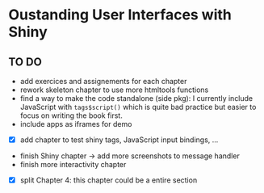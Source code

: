 # Oustanding User Interfaces with Shiny

## TO DO

  - add exercices and assignements for each chapter
  - rework skeleton chapter to use more htmltools functions
  - find a way to make the code standalone (side pkg): I currently include JavaScript with `tags$script()` which is quite bad practice but easier to focus on writing the book first. 
  - include apps as iframes for demo
  - [x] add chapter to test shiny tags, JavaScript input bindings, ...
  - finish Shiny chapter -> add more screenshots to message handler
  - finish more interactivity chapter
  - [x] split Chapter 4: this chapter could be a entire section